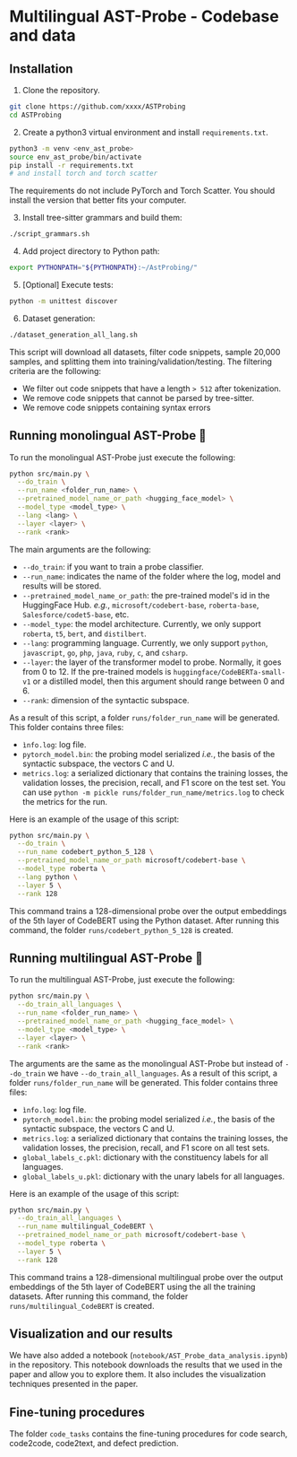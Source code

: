 # Multilingual AST-Probe - Codebase and data

## Installation

1. Clone the repository.
```sh
git clone https://github.com/xxxx/ASTProbing
cd ASTProbing
```

2. Create a python3 virtual environment and install `requirements.txt`.
```sh
python3 -m venv <env_ast_probe>
source env_ast_probe/bin/activate
pip install -r requirements.txt
# and install torch and torch scatter
```
The requirements do not include PyTorch and Torch Scatter. You should install the version that better fits your 
computer.


3. Install tree-sitter grammars and build them:

```sh
./script_grammars.sh
```

4. Add project directory to Python path:

```sh
export PYTHONPATH="${PYTHONPATH}:~/AstProbing/"
```

5. [Optional] Execute tests:
 
```sh
python -m unittest discover
```

6. Dataset generation:

```sh
./dataset_generation_all_lang.sh
```
This script will download all datasets, filter code snippets, sample 20,000 samples,
and splitting them into training/validation/testing. The filtering criteria are the following:
* We filter out code snippets that have a length `> 512` after tokenization.
* We remove code snippets that cannot be parsed by tree-sitter.
* We remove code snippets containing syntax errors

## Running monolingual AST-Probe 🚀

To run the monolingual AST-Probe just execute the following:
```sh
python src/main.py \
  --do_train \
  --run_name <folder_run_name> \
  --pretrained_model_name_or_path <hugging_face_model> \
  --model_type <model_type> \
  --lang <lang> \
  --layer <layer> \
  --rank <rank>
```

The main arguments are the following:
*  `--do_train`: if you want to train a probe classifier.
*  `--run_name`: indicates the name of the folder where the log, model and results will be stored.
*  `--pretrained_model_name_or_path`: the pre-trained model's id in the HuggingFace Hub.
*e.g.*, `microsoft/codebert-base`, `roberta-base`, `Salesforce/codet5-base`, etc.
*  `--model_type`: the model architecture. Currently, we only support `roberta`, `t5`, `bert`, and `distilbert`.
*  `--lang`: programming language. Currently, we only support `python`, `javascript`, `go`, `php`, `java`, `ruby`, `c`, 
and `csharp`.
*  `--layer`: the layer of the transformer model to probe. Normally, it goes from 0 to 12. 
If the pre-trained models is `huggingface/CodeBERTa-small-v1` or a distilled model, then this argument should range between 0 and 6.
*  `--rank`: dimension of the syntactic subspace.

As a result of this script, a folder `runs/folder_run_name` will be generated. This folder contains three files:
*  `ìnfo.log`: log file.
*  `pytorch_model.bin`: the probing model serialized *i.e.*, the basis of the syntactic subspace, the vectors C and U.
*  `metrics.log`: a serialized dictionary that contains the training losses, the validation losses, the precision, recall, and F1 score on the test set. 
You can use `python -m pickle runs/folder_run_name/metrics.log` to check the metrics for the run.


Here is an example of the usage of this script:
```sh
python src/main.py \
  --do_train \
  --run_name codebert_python_5_128 \
  --pretrained_model_name_or_path microsoft/codebert-base \
  --model_type roberta \
  --lang python \
  --layer 5 \
  --rank 128
```
This command trains a 128-dimensional probe over the output embeddings of the 5th layer of CodeBERT using the Python dataset. 
After running this command, the folder `runs/codebert_python_5_128` is created.

## Running multilingual AST-Probe 🚀

To run the multilingual AST-Probe, just execute the following:
```sh
python src/main.py \
  --do_train_all_languages \
  --run_name <folder_run_name> \
  --pretrained_model_name_or_path <hugging_face_model> \
  --model_type <model_type> \
  --layer <layer> \
  --rank <rank>
```

The arguments are the same as the monolingual AST-Probe but instead of `--do_train` we have `--do_train_all_languages`.
As a result of this script, a folder `runs/folder_run_name` will be generated. This folder contains three files:
*  `ìnfo.log`: log file.
*  `pytorch_model.bin`: the probing model serialized *i.e.*, the basis of the syntactic subspace, the vectors C and U.
*  `metrics.log`: a serialized dictionary that contains the training losses, the validation losses, the precision, recall, and F1 score on all test sets.
*  `global_labels_c.pkl`: dictionary with the constituency labels for all languages.
*  `global_labels_u.pkl`: dictionary with the unary labels for all languages.

Here is an example of the usage of this script:
```sh
python src/main.py \
  --do_train_all_languages \
  --run_name multilingual_CodeBERT \
  --pretrained_model_name_or_path microsoft/codebert-base \
  --model_type roberta \
  --layer 5 \
  --rank 128
```
This command trains a 128-dimensional multilingual probe over the output embeddings of the 5th layer of CodeBERT 
using the all the training datasets. After running this command, the folder `runs/multilingual_CodeBERT` is created.

## Visualization and our results

We have also added a notebook (`notebook/AST_Probe_data_analysis.ipynb`) in the repository. This notebook downloads the results that we used in the paper and allow
you to explore them. It also includes the visualization techniques presented in the paper.

## Fine-tuning procedures

The folder `code_tasks` contains the fine-tuning procedures for code search, code2code, code2text, and defect prediction.